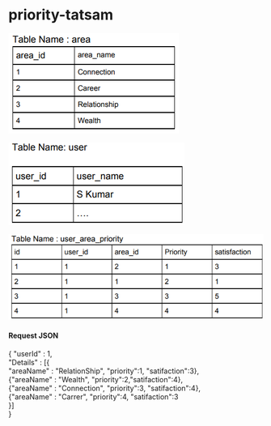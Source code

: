 # priority-tatsam

![Test Image 1](https://github.com/Saurav7192/priority-tatsam/blob/main/AreaPriority.png)

![Test Image 2](https://github.com/Saurav7192/priority-tatsam/blob/main/UserPriority.png)

![Test Image 3](https://github.com/Saurav7192/priority-tatsam/blob/main/UserAreaPriority.png)


<h4>Request JSON</h4>
{
   "userId" : 1,<br>
    "Details" : [{<br>"areaName" : "RelationShip", "priority":1, "satifaction":3},<br>
                  {"areaName" : "Wealth", "priority":2,"satifaction":4},<br>
                 {"areaName" : "Connection", "priority":3, "satifaction":4},<br>
                 {"areaName" : "Carrer", "priority":4, "satifaction":3<br>}]<br>
	}
